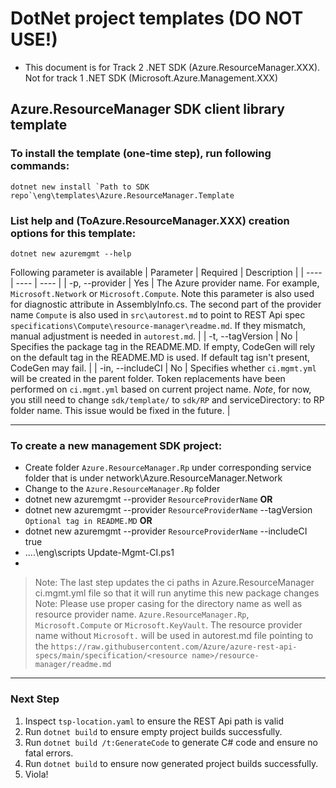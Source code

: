 # DotNet project templates (DO NOT USE!)

*  This document is for Track 2 .NET SDK (Azure.ResourceManager.XXX). Not for track 1 .NET SDK (Microsoft.Azure.Management.XXX)

## Azure.ResourceManager SDK client library template

### To install the template (one-time step), run following commands:

```
dotnet new install `Path to SDK repo`\eng\templates\Azure.ResourceManager.Template
```

###  List help and (ToAzure.ResourceManager.XXX) creation options for  this template:

```
dotnet new azuremgmt --help
```

Following parameter is available
| Parameter | Required | Description |
| ---- | ---- | ---- |
| -p, --provider | Yes | The Azure provider name. For example, `Microsoft.Network` or `Microsoft.Compute`. Note this parameter is also used for diagnostic attribute in AssemblyInfo.cs. The second part of the provider name `Compute` is also used in  `src\autorest.md` to point to REST Api spec `specifications\Compute\resource-manager\readme.md`. If they mismatch, manual adjustment is needed in `autorest.md`. |
| -t, --tagVersion | No | Specifies the package tag in the README.MD. If empty, CodeGen will rely on the default tag in the README.MD is used. If default tag isn't present, CodeGen may fail. |
| -in, --includeCI | No | Specifies whether `ci.mgmt.yml` will be created in the parent folder. Token replacements have been performed on `ci.mgmt.yml` based on current project name. *Note*, for now, you still need to change `sdk/template/` to `sdk/RP` and serviceDirectory: to RP folder name. This issue would be fixed in the future. |

---


### To create a new management SDK project:

* Create folder `Azure.ResourceManager.Rp` under corresponding service folder that is under network\Azure.ResourceManager.Network
* Change to the `Azure.ResourceManager.Rp` folder
* dotnet new azuremgmt --provider `ResourceProviderName`  **OR**
* dotnet new azuremgmt --provider `ResourceProviderName` --tagVersion `Optional tag in README.MD`  **OR**
* dotnet new azuremgmt --provider `ResourceProviderName` --includeCI true
* ..\..\eng\scripts Update-Mgmt-CI.ps1
*
> Note: The last step updates the ci paths in Azure.ResourceManager ci.mgmt.yml file so that it will run anytime this new package changes
> Note: Please use proper casing for the directory name as well as resource provider name. `Azure.ResourceManager.Rp`, `Microsoft.Compute` or `Microsoft.KeyVault`. The resource provider name without `Microsoft.` will be used in autorest.md file pointing to the  `https://raw.githubusercontent.com/Azure/azure-rest-api-specs/main/specification/<resource name>/resource-manager/readme.md`

---


### Next Step
1. Inspect `tsp-location.yaml` to ensure the REST Api path is valid
2. Run `dotnet build` to ensure empty project builds successfully.
3. Run `dotnet build /t:GenerateCode` to generate C# code and ensure no fatal errors.
4. Run `dotnet build` to ensure now generated project builds successfully.
5. Viola!
